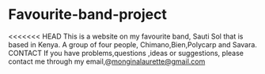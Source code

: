 # Favourite-band-project
<<<<<<< HEAD
This is a website on my favourite band, Sauti Sol that is based in Kenya. A group of four people, Chimano,Bien,Polycarp and Savara.
CONTACT
 If you have problems,questions ,ideas or suggestions, please contact me through my email,@monginalaurette@gmail.com

